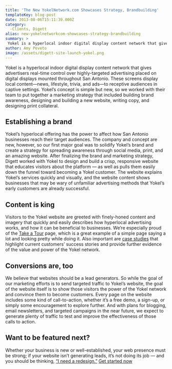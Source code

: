 ```yaml
---
title: 'The New YokelNetwork.com Showcases Strategy, Brandbuilding'
templateKey: blog-post
date: 2013-08-06T15:11:39.000Z
category: 
  -Clients, Digett
alias: new-yokelnetworkcom-showcases-strategy-brandbuilding
summary: > 
 Yokel is a hyperlocal indoor digital display content network that gives advertisers real-time control over highly-targeted advertising placed on digital displays mounted throughout San Antonio. These screens display local content—news, lifestyle, trivia, and ads—to receptive audiences in captive settings.
author: Amy Peveto
image: /assets/digett-site-launch-yokel.png
---
```


Yokel is a hyperlocal indoor digital display content network that gives advertisers real-time control over highly-targeted advertising placed on digital displays mounted throughout San Antonio. These screens display local content—news, lifestyle, trivia, and ads—to receptive audiences in captive settings. Yokel’s concept is simple but new, so we worked with their team to put together a marketing strategy that included building brand awareness, designing and building a new website, writing copy, and designing print collateral.

Establishing a brand
--------------------

Yokel’s hyperlocal offering has the power to affect how San Antonio businesses reach their target audiences. The company and concept are new, however, so our first major goal was to solidify Yokel’s brand and create a strategy for spreading awareness through social media, print, and an amazing website. After finalizing the brand and marketing strategy, Digett worked with Yokel to design and build a crisp, responsive website that educates visitors about the platform — as well as pulls them easily down the funnel toward becoming a Yokel customer. The website explains Yokel’s services quickly and visually, and the website content shows businesses that may be wary of unfamiliar advertising methods that Yokel’s early customers are already successful.

Content is king
---------------

Visitors to the Yokel website are greeted with finely-honed content and imagery that quickly and easily describes how hyperlocal advertising works, and how it can be beneficial to businesses. We’re especially proud of the [Take a Tour](http://www.yokelnetwork.com/take-the-tour/) page, which is a great example of a simple page saying a lot and looking pretty while doing it. Also important are [case studies](http://www.yokelnetwork.com/case-studies-how-yokel-benefits-real-businesses) that highlight current customers’ success stories and provide further evidence of the value and power of the Yokel network.

Conversions are, too
--------------------

We believe that websites should be a lead generators. So while the goal of our marketing efforts is to send targeted traffic to Yokel’s website, the goal of the website itself is to show those visitors the power of the Yokel network and convince them to become customers. Every page on the website includes some kind of call-to-action, whether it’s a free demo, a sign-up, or simply some encouragement to explore further. And with plans for blogging, email newsletters, and targeted campaigns in the near future, we expect to generate plenty of traffic to test and improve the effectiveness of those calls to action.

Want to be featured next?
-------------------------

Whether your business is new or well-established, your web presence must be strong; if your website isn’t generating leads, it’s not doing its job — and you should be thinking, [“I need a redesign.”](/we-redesign-bad-websites) [Get started now](/we-redesign-bad-websites)
